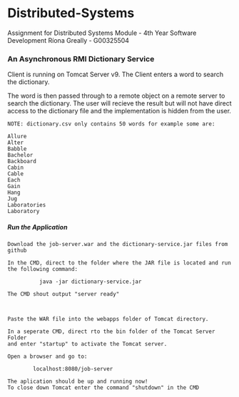 # Distributed-Systems
Assignment for Distributed Systems Module - 4th Year Software Development
Ríona Greally - G00325504

### An Asynchronous RMI Dictionary Service

Client is running on Tomcat Server v9. The Client enters a word to search the dictionary.

The word is then passed through to a remote object on a remote server to search the dictionary. 
The user will recieve the result but will not have direct access to the dictionary file and the implementation is hidden from the user.

	NOTE: dictionary.csv only contains 50 words for example some are:

	Allure
	Alter
	Babble
	Bachelor
	Backboard
	Cabin
	Cable
	Each
	Gain
	Hang
	Jug
	Laboratories
	Laboratory

##### Run the Application 

    Download the job-server.war and the dictionary-service.jar files from github

    In the CMD, direct to the folder where the JAR file is located and run the following command:

	          java -jar dictionary-service.jar

    The CMD shout output "server ready"

            

    Paste the WAR file into the webapps folder of Tomcat directory.

    In a seperate CMD, direct rto the bin folder of the Tomcat Server Folder
    and enter "startup" to activate the Tomcat server.

    Open a browser and go to:

          	localhost:8080/job-server

    The aplication should be up and running now!
    To close down Tomcat enter the command "shutdown" in the CMD
